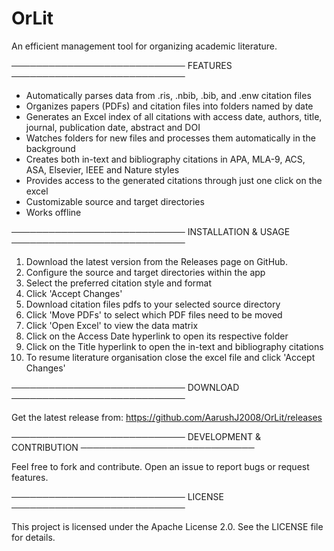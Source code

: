 # OrLit
An efficient management tool for organizing academic literature.

────────────────────────────
FEATURES
────────────────────────────
- Automatically parses data from .ris, .nbib, .bib, and .enw citation files
- Organizes papers (PDFs) and citation files into folders named by date
- Generates an Excel index of all citations with access date, authors, title, journal, publication date, abstract and DOI
- Watches folders for new files and processes them automatically in the background
- Creates both in-text and bibliography citations in APA, MLA-9, ACS, ASA, Elsevier, IEEE and Nature styles
- Provides access to the generated citations through just one click on the excel
- Customizable source and target directories
- Works offline

────────────────────────────
INSTALLATION & USAGE
────────────────────────────

1. Download the latest version from the Releases page on GitHub.
2. Configure the source and target directories within the app
3. Select the preferred citation style and format
4. Click 'Accept Changes'
5. Download citation files pdfs to your selected source directory
6. Click 'Move PDFs' to select which PDF files need to be moved
7. Click 'Open Excel' to view the data matrix
8. Click on the Access Date hyperlink to open its respective folder
9. Click on the Title hyperlink to open the in-text and bibliography citations 
10. To resume literature organisation close the excel file and click 'Accept Changes'


────────────────────────────
DOWNLOAD
────────────────────────────

Get the latest release from:
https://github.com/AarushJ2008/OrLit/releases

────────────────────────────
DEVELOPMENT & CONTRIBUTION
────────────────────────────

Feel free to fork and contribute. Open an issue to report bugs or request features.

────────────────────────────
LICENSE
────────────────────────────

This project is licensed under the Apache License 2.0.
See the LICENSE file for details.
